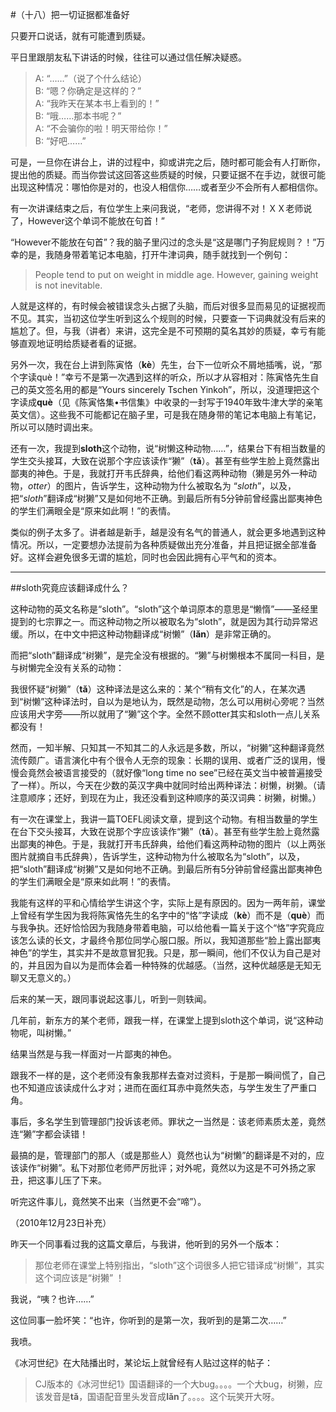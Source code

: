 #（十八）把一切证据都准备好

只要开口说话，就有可能遭到质疑。

平日里跟朋友私下讲话的时候，往往可以通过信任解决疑惑。

>A: “……”（说了个什么结论）<br />
>B: “嗯？你确定是这样的？”<br />
>A: “我昨天在某本书上看到的！”<br />
>B: “哦……那本书呢？”<br />
>A: “不会骗你的啦！明天带给你！”<br />
>B: “好吧……”

可是，一旦你在讲台上，讲的过程中，抑或讲完之后，随时都可能会有人打断你，提出他的质疑。而当你尝试这回答这些质疑的时候，只要证据不在手边，就很可能出现这种情况：哪怕你是对的，也没人相信你……或者至少不会所有人都相信你。

有一次讲课结束之后，有位学生上来问我说，“老师，您讲得不对！ＸＸ老师说了，However这个单词不能放在句首！”

“However不能放在句首”？我的脑子里闪过的念头是“这是哪门子狗屁规则？！”万幸的是，我随身带着笔记本电脑，打开牛津词典，随手就找到一个例句：

> People tend to put on weight in middle age. However, gaining weight is not inevitable.

人就是这样的，有时候会被错误念头占据了头脑，而后对很多显而易见的证据视而不见。其实，当初这位学生听到这么个规则的时候，只要查一下词典就没有后来的尴尬了。但，与我（讲者）来讲，这完全是不可预期的莫名其妙的质疑，幸亏有能够直观地证明给质疑者看的证据。

另外一次，我在台上讲到陈寅恪（**kè**）先生，台下一位听众不屑地插嘴，说，“那个字读què！”幸亏不是第一次遇到这样的听众，所以才从容相对：陈寅恪先生自己的英文签名用的都是“Yours sincerely Tschen Yinkoh”，所以，没道理把这个字读成**què**（见《陈寅恪集•书信集》中收录的一封写于1940年致牛津大学的亲笔英文信）。这些我不可能都记在脑子里，可是我在随身带的笔记本电脑上有笔记，所以可以随时调出来。

还有一次，我提到**sloth**这个动物，说“树懒这种动物……”，结果台下有相当数量的学生交头接耳，大致在说那个字应该读作“獭”（**tǎ**）。甚至有些学生脸上竟然露出鄙夷的神色。于是，我就打开韦氏辞典，给他们看这两种动物（獭是另外一种动物，*otter*）的图片，告诉学生，这种动物为什么被取名为 “*sloth*”，以及，把“*sloth*”翻译成“树獭”又是如何地不正确。到最后所有5分钟前曾经露出鄙夷神色的学生们满眼全是“原来如此啊！”的表情。

类似的例子太多了。讲者越是新手，越是没有名气的普通人，就会更多地遇到这种情况。所以，一定要想办法提前为各种质疑做出充分准备，并且把证据全部准备好。这样会避免很多无谓的尴尬，同时也会因此拥有心平气和的资本。

<hr />
##sloth究竟应该翻译成什么？

这种动物的英文名称是“sloth”。“sloth”这个单词原本的意思是“懒惰”——圣经里提到的七宗罪之一。而这种动物之所以被取名为“sloth”，就是因为其行动异常迟缓。所以，在中文中把这种动物翻译成“树懒”（**lǎn**）是非常正确的。

而把“sloth”翻译成“树獭”，是完全没有根据的。“獭”与树懒根本不属同一科目，是与树懒完全没有关系的动物：

我很怀疑“树獭”（**tǎ**）这种译法是这么来的：某个“稍有文化”的人，在某次遇到“树懒”这种译法时，自以为是地认为，既然是动物，怎么可以用树心旁呢？当然应该用犬字旁——所以就用了“獭”这个字。全然不顾otter其实和sloth一点儿关系都没有！

然而，一知半解、只知其一不知其二的人永远是多数，所以，“树獭”这种翻译竟然流传颇广。语言演化中有个很令人无奈的现象：长期的误用、或者广泛的误用，慢慢会竟然会被语言接受的（就好像“long time no see”已经在英文当中被普遍接受了一样）。所以，今天在少数的英汉字典中就同时给出两种译法：树懒，树獭。（请注意顺序；还好，到现在为止，我还没看到这种顺序的英汉词典：树獭，树懒。）

有一次在课堂上，我讲一篇TOEFL阅读文章，提到这个动物。有相当数量的学生在台下交头接耳，大致在说那个字应该读作“獭”（**tǎ**）。甚至有些学生脸上竟然露出鄙夷的神色。于是，我就打开韦氏辞典，给他们看这两种动物的图片（以上两张图片就摘自韦氏辞典），告诉学生，这种动物为什么被取名为“sloth”，以及，把“sloth”翻译成“树獭”又是如何地不正确。到最后所有5分钟前曾经露出鄙夷神色的学生们满眼全是“原来如此啊！”的表情。

我能有这样的平和心情给学生讲这个字，实际上是有原因的。因为一两年前，课堂上曾经有学生因为我将陈寅恪先生的名字中的“恪”字读成（**kè**）而不是（**què**）而与我争执。还好恰恰因为我随身带着电脑，可以给他看一篇关于这个“恪”字究竟应该怎么读的长文，才最终令那位同学心服口服。所以，我知道那些“脸上露出鄙夷神色”的学生，其实并不是故意冒犯我。只是，那一瞬间，他们不仅认为自己是对的，并且因为自以为是而体会着一种特殊的优越感。（当然，这种优越感是无知无聊又无意义的。）

后来的某一天，跟同事说起这事儿，听到一则轶闻。

几年前，新东方的某个老师，跟我一样，在课堂上提到sloth这个单词，说“这种动物呢，叫树懒。”

结果当然是与我一样面对一片鄙夷的神色。

跟我不一样的是，这个老师没有象我那样去查对过资料，于是那一瞬间慌了，自己也不知道应该读成什么才对；进而在面红耳赤中竟然失态，与学生发生了严重口角。

事后，多名学生到管理部门投诉该老师。罪状之一当然是：该老师素质太差，竟然连“獭”字都会读错！

最搞的是，管理部门的那人（或是那些人）竟然也认为“树懒”的翻译是不对的，应该读作“树獭”。私下对那位老师严厉批评；对外呢，竟然以为这是不可外扬之家丑，把这事儿压了下来。

听完这件事儿，竟然笑不出来（当然更不会“啼”）。

（2010年12月23日补充）

昨天一个同事看过我的这篇文章后，与我讲，他听到的另外一个版本：

> 那位老师在课堂上特别指出，“sloth”这个词很多人把它错译成“树懒”，其实这个词应该是“树獭” ！

我说，“咦？也许……”

这位同事一脸坏笑：“也许，你听到的是第一次，我听到的是第二次……”

我喷。


《冰河世纪》在大陆播出时，某论坛上就曾经有人贴过这样的帖子：

> CJ版本的《冰河世纪1》国语翻译的一个大bug。。。。一个大bug，树獭，应该发音是**tǎ**，国语配音里头发音成**lǎn**了。。。。这个玩笑开大呀。